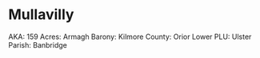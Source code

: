 # Mullavilly

AKA: 159
Acres: Armagh
Barony: Kilmore
County: Orior Lower
PLU: Ulster
Parish: Banbridge
